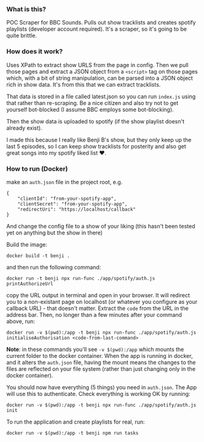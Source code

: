 ### What is this?

POC Scraper for BBC Sounds. Pulls out show tracklists and creates spotify playlists (developer account required). It's a scraper, so it's going to be quite brittle.

### How does it work?

Uses XPath to extract show URLS from the page in config. Then we pull those pages and extract a JSON object from a `<script>` tag on those pages which, with a bit of string manipulation, can be parsed into a JSON object rich in show data. It's from this that we can extract tracklists.

That data is stored in a file called latest.json so you can run `index.js` using that rather than re-scraping. Be a nice citizen and also try not to get yourself bot-blocked (I assume BBC employs some bot-blocking).

Then the show data is uploaded to spotify (if the show playlist doesn't already exist).

I made this because I really like Benji B's show, but they only keep up the last 5 episodes, so I can keep show tracklists for posterity and also get great songs into my spotify liked list ♥.

### How to run (Docker)

make an `auth.json` file in the project root, e.g.

```
{
    "clientId": "from-your-spotify-app",
    "clientSecret": "from-your-spotify-app",
    "redirectUri": "https://localhost/callback"
}
```

And change the config file to a show of your liking (this hasn't been tested yet on anything but the show in there)

Build the image:

```
docker build -t benji .
```

and then run the following command:

```
docker run -t benji npx run-func ./app/spotify/auth.js printAuthorizeUrl
```

copy the URL output in terminal and open in your browser. It will redirect you to a non-existant page on localhost (or whatever you configure as your callback URL) - that doesn't matter. Extract the `code` from the URL in the address bar. Then, no longer than a few minutes after your command above, run:

```
docker run -v $(pwd):/app -t benji npx run-func ./app/spotify/auth.js initialiseAuthorisation <code-from-last-command>
```

**Note**: in these commands you'll see `-v $(pwd):/app` which mounts the current folder to the docker container. When the app is running in docker, and it alters the `auth.json` file, having the mount means the changes to the files are reflected on your file system (rather than just changing only in the docker container).

You should now have everything (5 things) you need in `auth.json`. The App will use this to authenticate. Check everything is working OK by running:

```
docker run -v $(pwd):/app -t benji npx run-func ./app/spotify/auth.js init
```

To run the application and create playlists for real, run:

```
docker run -v $(pwd):/app -t benji npm run tasks
```